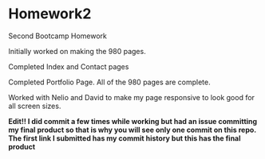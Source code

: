 # Homework2
Second Bootcamp Homework

Initially worked on making the 980 pages.

Completed Index and Contact pages

Completed Portfolio Page. All of the 980 pages are complete.

Worked with Nelio and David to make my page responsive to look good for all screen sizes.


**Edit!! I did commit a few times while working but had an issue committing my final product so that is why you will see only one commit on this repo. The first link I submitted has my commit history but this has the final product**
